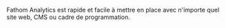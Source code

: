 Fathom Analytics est rapide et facile à mettre en place avec n'importe quel site web, CMS ou cadre de programmation.